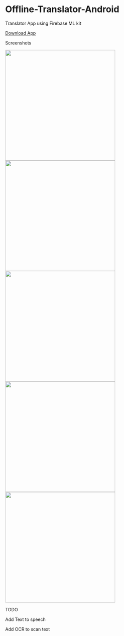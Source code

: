 # Offline-Translator-Android
Translator App using Firebase ML kit

[Download App](https://play.google.com/store/apps/details?id=com.anb.offlinetranslator)

Screenshots

  <img src="https://play-lh.googleusercontent.com/ejIyR0929z4QQjjVR1wYmh0ZPcbA3mTCUWIhBZfD6xnJNP7QtWT1-AS5CsEaLflEgEEP=w5120-h2880" width="350" >


  <img src="https://play-lh.googleusercontent.com/N_9u983KlosRXjOlKTj4WTJKQDpcmvOlny_gpUayA83s02hGS6hqAk_Q-4fN-29pH3c=w5120-h2880" width="350" >


  <img src="https://play-lh.googleusercontent.com/Njvbjp7ZMMJzf8_W0krziNZWzugW_WYA0FegK6UGPgnoUsr-RNeDcBMaQy2Rdw3sa9pU=w5120-h2880" width="350" >


  <img src="https://play-lh.googleusercontent.com/or_x5xNi1De35aLT_qpHEFEoFvjuhDG05WoEint5sUH1byKctuWFTMNaDD84mwmtb-rN=w5120-h2880" width="350" >


  <img src="https://play-lh.googleusercontent.com/or_x5xNi1De35aLT_qpHEFEoFvjuhDG05WoEint5sUH1byKctuWFTMNaDD84mwmtb-rN=w5120-h2880" width="350" >

TODO

Add Text to speech

Add OCR to scan text
